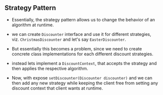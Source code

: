 ## Strategy Pattern
* Essentially, the strategy pattern allows us to change the behavior of an algorithm at runtime.

* we can create `Discounter` interface and use it  for different strategies, viz. `ChristmasDiscounter` and let's say `EasterDiscounter`.

* But essentially this becomes a problem, since we need to create concrete class implementations for each different discount strategies.

* instead lets implement a `DiscountContext`, that accepts the strategy and then applies the respective algorithm.

* Now, with expose `setDiscounter(Discounter discounter)` and we can then add any new strategy while keeping the client free from setting any discount context that client wants at runtime.
